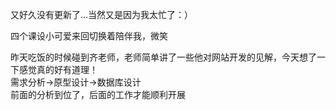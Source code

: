 又好久没有更新了...当然又是因为我太忙了：）  

四个课设小可爱来回切换着陪伴我，微笑  

昨天吃饭的时候碰到齐老师，老师简单讲了一些他对网站开发的见解，今天想了一下感觉真的好有道理！  
需求分析→原型设计→数据库设计  
前面的分析到位了，后面的工作才能顺利开展  